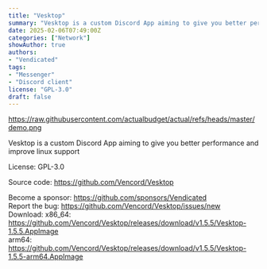 ```yaml
---
title: "Vesktop"
summary: "Vesktop is a custom Discord App aiming to give you better performance and improve linux support"
date: 2025-02-06T07:49:00Z
categories: ["Network"]
showAuthor: true
authors:
- "Vendicated"
tags: 
- "Messenger"
- "Discord client"
license: "GPL-3.0"
draft: false
---
```


https://raw.githubusercontent.com/actualbudget/actual/refs/heads/master/demo.png

Vesktop is a custom Discord App aiming to give you better performance and improve linux support

License: GPL-3.0

Source code: <https://github.com/Vencord/Vesktop>

Become a sponsor: <https://github.com/sponsors/Vendicated>  
Report the bug: <https://github.com/Vencord/Vesktop/issues/new>  
Download: x86_64: <https://github.com/Vencord/Vesktop/releases/download/v1.5.5/Vesktop-1.5.5.AppImage>  
            arm64: <https://github.com/Vencord/Vesktop/releases/download/v1.5.5/Vesktop-1.5.5-arm64.AppImage>
